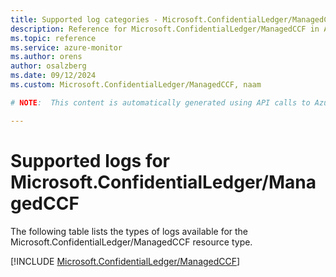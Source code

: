 ```yaml
---
title: Supported log categories - Microsoft.ConfidentialLedger/ManagedCCF
description: Reference for Microsoft.ConfidentialLedger/ManagedCCF in Azure Monitor Logs.
ms.topic: reference
ms.service: azure-monitor
ms.author: orens
author: osalzberg
ms.date: 09/12/2024
ms.custom: Microsoft.ConfidentialLedger/ManagedCCF, naam

# NOTE:  This content is automatically generated using API calls to Azure. Any edits made on these files will be overwritten in the next run of the script. 

---
```





# Supported logs for Microsoft.ConfidentialLedger/ManagedCCF  
The following table lists the types of logs available for the Microsoft.ConfidentialLedger/ManagedCCF resource type.
  

  
[!INCLUDE [Microsoft.ConfidentialLedger/ManagedCCF](~/reusable-content/ce-skilling/azure/includes/azure-monitor/reference/logs/microsoft-confidentialledger-managedccf-logs-include.md)]  
  

